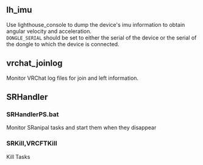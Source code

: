## lh_imu
Use lighthouse_console to dump the device's imu information to obtain angular velocity and acceleration.   
`DONGLE_SERIAL` should be set to either the serial of the device or the serial of the dongle to which the device is connected.

## vrchat_joinlog
Monitor VRChat log files for join and left information.

## SRHandler
### SRHandlerPS.bat
Monitor SRanipal tasks and start them when they disappear
### SRKill,VRCFTKill
Kill Tasks
